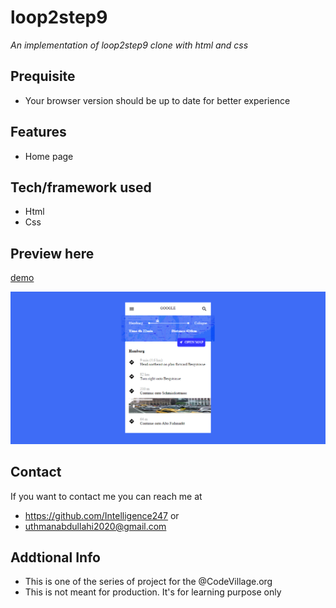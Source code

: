 # loop2step9
*An implementation of loop2step9 clone with html and css*
## Prequisite
- Your browser version should be up to date for better experience
## Features
- Home page
## Tech/framework used
- Html
- Css
## Preview here
[demo](https://rawcdn.githack.com/Intelligence247/loop2step9/a75139a8b46dee1bf13e46c8ec53045c7e2ba702/index.html)

![screenshot](/media/screenshot.png)
## Contact
If you want to contact me you can reach me at
- https://github.com/Intelligence247 or
- uthmanabdullahi2020@gmail.com
## Addtional Info
- This is one of the series of project for the @CodeVillage.org
- This is not meant for production. It's for learning purpose only
